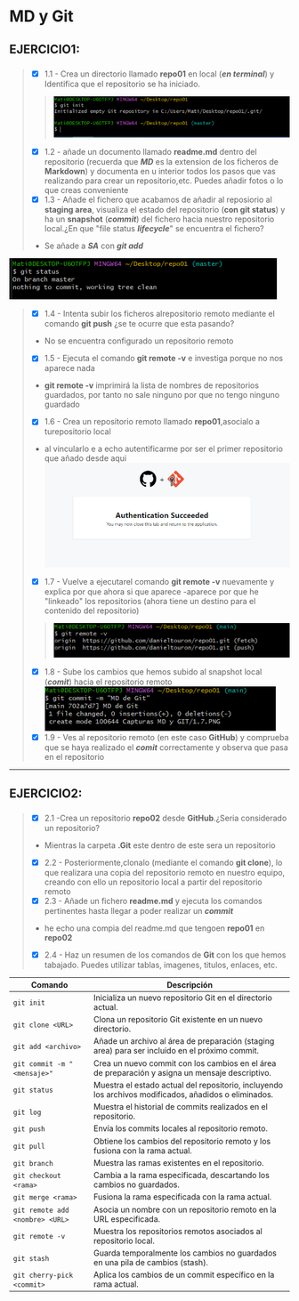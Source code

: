 #  __MD y Git__  

## EJERCICIO1:
##### 
>- [x] 1.1 - Crea un directorio llamado __repo01__ en local (***en terminal***) y Identifica que el repositorio se ha iniciado.
>>![no_se_ve_na_JAJA_Q_LOKO](./Capturas%20MD%20y%20GIT/1.1.PNG "JAJA Q LOKO")
>- [x] 1.2 - añade un documento llamado __readme.md__ dentro del repositorio (recuerda que ***MD*** es la extension de los ficheros de __Markdown__) y documenta en u interior todos los pasos que vas realizando para crear un repositorio,etc. Puedes añadir fotos o lo que creas conveniente
>- [x] 1.3 - Añade el fichero que acabamos de añadir al reposiorio al __staging area__, visualiza el estado del repositorio (__con git status__) y ha un __snapshot__ (***commit***) del fichero hacia nuestro repositorio local.¿En que "file status ***lifecycle***" se encuentra el fichero?
> + Se añade a ***SA*** con ***git add***  
> 
![no_se_ve_na_JAJA_Q_LOKO](./Capturas%20MD%20y%20GIT/1.3.PNG "JAJA Q LOKO")
>- [x] 1.4 - Intenta subir los ficheros alrepositorio remoto mediante el comando __git push__ ¿se te ocurre que esta pasando?
>
>- No se encuentra configurado un repositorio remoto
>
>- [x] 1.5 - Ejecuta el comando __git remote -v__ e investiga porque no nos aparece nada
>- __git remote -v__ imprimirá la lista de nombres de repositorios guardados, por tanto no sale ninguno por que no tengo ninguno guardado
>- [x] 1.6 - Crea un repositorio remoto llamado __repo01__,asocialo a turepositorio local
>- al vincularlo e a echo autentificarme por ser el primer repositorio que añado desde aqui
>![no_se_ve_na_JAJA_Q_LOKO](./Capturas%20MD%20y%20GIT/1.6.PNG "JAJA Q LOKO")
>- [x] 1.7 - Vuelve a ejecutarel comando __git remote -v__ nuevamente y explica por que ahora si que aparece
>-aparece por que he "linkeado" los repositorios (ahora tiene un destino para el contenido del repositorio)
>>![no_se_ve_na_JAJA_Q_LOKO](./Capturas%20MD%20y%20GIT/1.7.PNG "JAJA Q LOKO")
>- [x] 1.8 - Sube los cambios que hemos subido al snapshot local (***comit***) hacia el repositorio remoto
>![no_se_ve_na_JAJA_Q_LOKO](./Capturas%20MD%20y%20GIT/1.8.PNG "JAJA Q LOKO")
>- [x] 1.9 - Ves al repositorio remoto (en este caso __GitHub__) y comprueba que se haya realizado el ***comit*** correctamente y observa que pasa en el repositorio 
___
## EJERCICIO2:
##### 

>- [x] 2.1 -Crea un repositorio __repo02__ desde __GitHub__.¿Seria considerado un repositorio?
> - Mientras la carpeta __.Git__ este dentro de este sera un repositorio
>- [x] 2.2 - Posteriormente,clonalo (mediante el comando __git clone__), lo que realizara una copia del repositorio remoto en nuestro equipo, creando con ello un repositorio local a partir del repositorio remoto
>- [x] 2.3 - Añade un fichero __readme.md__ y ejecuta los comandos pertinentes hasta llegar a poder realizar un ***commit***
>- he echo una compia del readme.md que tengoen __repo01__ en __repo02__
>- [x] 2.4 - Haz un resumen de los comandos de __Git__ con los que hemos tabajado. Puedes utilizar tablas, imagenes, titulos, enlaces, etc.


| Comando | Descripción |
| ------- | ----------- |
| `git init` | Inicializa un nuevo repositorio Git en el directorio actual. |
| `git clone <URL>` | Clona un repositorio Git existente en un nuevo directorio. |
| `git add <archivo>` | Añade un archivo al área de preparación (staging area) para ser incluido en el próximo commit. |
| `git commit -m "<mensaje>"` | Crea un nuevo commit con los cambios en el área de preparación y asigna un mensaje descriptivo. |
| `git status` | Muestra el estado actual del repositorio, incluyendo los archivos modificados, añadidos o eliminados. |
| `git log` | Muestra el historial de commits realizados en el repositorio. |
| `git push` | Envía los commits locales al repositorio remoto. |
| `git pull` | Obtiene los cambios del repositorio remoto y los fusiona con la rama actual. |
| `git branch` | Muestra las ramas existentes en el repositorio. |
| `git checkout <rama>` | Cambia a la rama especificada, descartando los cambios no guardados. |
| `git merge <rama>` | Fusiona la rama especificada con la rama actual. |
| `git remote add <nombre> <URL>` | Asocia un nombre con un repositorio remoto en la URL especificada. |
| `git remote -v` | Muestra los repositorios remotos asociados al repositorio local. |
| `git stash` | Guarda temporalmente los cambios no guardados en una pila de cambios (stash). |
| `git cherry-pick <commit>` | Aplica los cambios de un commit específico en la rama actual. |
